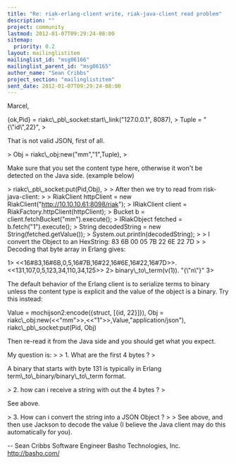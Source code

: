 ```yaml
---
title: "Re: riak-erlang-client write, riak-java-client read problem"
description: ""
project: community
lastmod: 2012-01-07T09:29:24-08:00
sitemap:
  priority: 0.2
layout: mailinglistitem
mailinglist_id: "msg06166"
mailinglist_parent_id: "msg06165"
author_name: "Sean Cribbs"
project_section: "mailinglistitem"
sent_date: 2012-01-07T09:29:24-08:00
---
```



Marcel,

 {ok,Pid} = riakc\\_pb\\_socket:start\\_link("127.0.0.1", 8087),
&gt; Tuple = "{\\"id\\",22}",
&gt;

That is not valid JSON, first of all.


&gt; Obj = riakc\\_obj:new("mm","1",Tuple),
&gt;

Make sure that you set the content type here, otherwise it won't be
detected on the Java side. (example below)


&gt; riakc\\_pb\\_socket:put(Pid,Obj),
&gt;
&gt; After then we try to read from risk-java-client:
&gt;
&gt; RiakClient httpClient = new RiakClient("http://10.10.10.61:8098/riak");
&gt; IRiakClient client = RiakFactory.httpClient(httpClient);
&gt; Bucket b = client.fetchBucket("mm").execute();
&gt; IRiakObject fetched = b.fetch("1").execute();
&gt; String decodedString = new String(fetched.getValue());
&gt; System.out.println(decodedString);
&gt;
&gt; I convert the Object to an HexString: 83 6B 00 05 7B 22 6E 22 7D
&gt;
&gt;
Decoding that byte array in Erlang gives:

1&gt; &lt;&lt;16#83,16#6B,0,5,16#7B,16#22,16#6E,16#22,16#7D&gt;&gt;.
&lt;&lt;131,107,0,5,123,34,110,34,125&gt;&gt;
2&gt; binary\\_to\\_term(v(1)).
"{\\"n\\"}"
3&gt;

The default behavior of the Erlang client is to serialize terms to binary
unless the content type is explicit and the value of the object is a
binary. Try this instead:

Value = mochijson2:encode({struct, [{id, 22}]}),
Obj = riakc\\_obj:new(&lt;&lt;"mm"&gt;&gt;,&lt;&lt;"1"&gt;&gt;,Value,"application/json"),
riakc\\_pb\\_socket:put(Pid, Obj)

Then re-read it from the Java side and you should get what you expect.

My question is:
&gt;
&gt; 1. What are the first 4 bytes ?
&gt;

A binary that starts with byte 131 is typically in Erlang
term\\_to\\_binary/binary\\_to\\_term format.


&gt; 2. how can i receive a string with out the 4 bytes ?
&gt;

See above.


&gt; 3. How can i convert the string into a JSON Object ?
&gt;
&gt;
See above, and then use Jackson to decode the value (I believe the Java
client may do this automatically for you).

-- 
Sean Cribbs 
Software Engineer
Basho Technologies, Inc.
http://basho.com/
